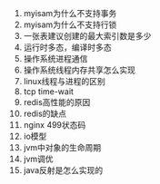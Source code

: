 1. myisam为什么不支持事务
2. myisam为什么不支持行锁
3. 一张表建议创建的最大索引数是多少
4. 运行时多态，编译时多态
5. 操作系统进程通信
6. 操作系统线程内存共享怎么实现
7. linux线程与进程的区别
8. tcp time-wait
9. redis高性能的原因
10. redis的缺点
11. nginx 499状态码
12. io模型
13. jvm中对象的生命周期
14. jvm调优
15. java反射是怎么实现的

